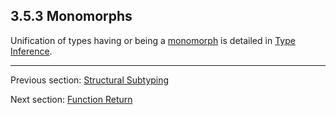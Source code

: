 ## 3.5.3 Monomorphs

Unification of types having or being a [monomorph](types-monomorph.md) is detailed in [Type Inference](type-system-type-inference.md).

---

Previous section: [Structural Subtyping](type-system-structural-subtyping.md)

Next section: [Function Return](type-system-unification-function-return.md)